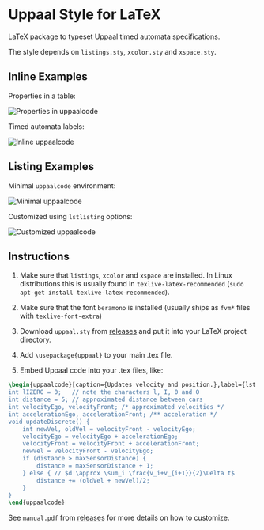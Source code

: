 # Uppaal Style for LaTeX
LaTeX package to typeset Uppaal timed automata specifications.

The style depends on `listings.sty`, `xcolor.sty` and `xspace.sty`.

## Inline Examples

Properties in a table:

![Properties in uppaalcode](prop-uppaal-code.png)

Timed automata labels:

![Inline uppaalcode](inline-uppaal-code.png)


## Listing Examples

Minimal `uppaalcode` environment:

![Minimal uppaalcode](min-uppaal-code.png)

Customized using `lstlisting` options:

![Customized uppaalcode](custom-uppaal-code.png)


## Instructions

1. Make sure that `listings`, `xcolor` and `xspace` are installed. In Linux distributions this is usually found in `texlive-latex-recommended` (`sudo apt-get install texlive-latex-recommended`).

2. Make sure that the font `beramono` is installed (usually ships as `fvm*` files with `texlive-font-extra`)

3. Download `uppaal.sty` from [releases](https://github.com/DEIS-Tools/uppaal-latex/releases) and put it into your LaTeX project directory.

4. Add `\usepackage{uppaal}` to your main .tex file.

5. Embed Uppaal code into your .tex files, like:

```LaTeX
\begin{uppaalcode}[caption={Updates velocity and position.},label={lst:updatecode}]
int lIZERO = 0;   // note the characters l, I, 0 and O
int distance = 5; // approximated distance between cars
int velocityEgo, velocityFront; /* approximated velocities */
int accelerationEgo, accelerationFront; /** acceleration */
void updateDiscrete() {
    int newVel, oldVel = velocityFront - velocityEgo;
    velocityEgo = velocityEgo + accelerationEgo;
    velocityFront = velocityFront + accelerationFront;
    newVel = velocityFront - velocityEgo;
    if (distance > maxSensorDistance) {
        distance = maxSensorDistance + 1;
    } else { // $d \approx \sum_i \frac{v_i+v_{i+1}}{2}\Delta t$
        distance += (oldVel + newVel)/2;
    }
}
\end{uppaalcode}
```

See `manual.pdf` from [releases](https://github.com/DEIS-Tools/uppaal-latex/releases) for more details on how to customize.
